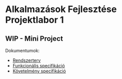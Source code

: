 # Alkalmazások Fejlesztése Projektlabor 1
## WIP - Mini Project
Dokumentumok:
* [Rendszerterv](https://github.com/Fizzor96/AFP_1_2021_Short/blob/main/Doc/Rendszerterv.md)
* [Funkcionális specifikáció](https://github.com/Fizzor96/AFP_1_2021_Short/blob/main/Doc/FunkSpec.md)
* [Követelmény specifikáció](https://github.com/Fizzor96/AFP_1_2021_Short/blob/main/Doc/KovSpec.md)